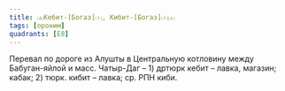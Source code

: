 ```yaml
---
title: ⒜Кебит-[Богаз]⒯, Кибит-[Богаз]⒯⒵
tags: [ороним]
quadrants: [Е8]
---
```


Перевал по дороге из Алушты в Центральную котловину между Бабуган-яйлой и масс.
Чатыр-Даг – 1) дртюрк кебит – лавка, магазин; кабак; 2) тюрк. кибит – лавка; ср.
РПН киби.
